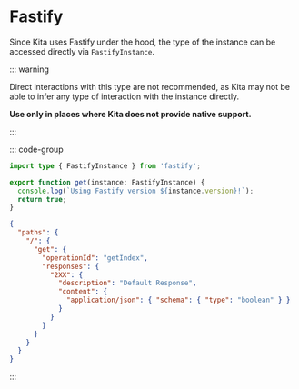 # Fastify

Since Kita uses Fastify under the hood, the type of the instance can be accessed
directly via `FastifyInstance`.

::: warning

Direct interactions with this type are not recommended, as Kita may not be able
to infer any type of interaction with the instance directly.

**Use only in places where Kita does not provide native support.**

:::

::: code-group

```ts {3} [src/routes/index.ts]
import type { FastifyInstance } from 'fastify';

export function get(instance: FastifyInstance) {
  console.log(`Using Fastify version ${instance.version}!`);
  return true;
}
```

```json [Route Schema]
{
  "paths": {
    "/": {
      "get": {
        "operationId": "getIndex",
        "responses": {
          "2XX": {
            "description": "Default Response",
            "content": {
              "application/json": { "schema": { "type": "boolean" } }
            }
          }
        }
      }
    }
  }
}
```

:::
